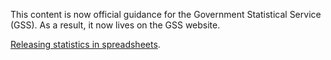 This content is now official guidance for the Government Statistical Service (GSS). As a result, it now lives on the GSS website. 

[Releasing statistics in spreadsheets](https://gss.civilservice.gov.uk/policy-store/releasing-statistics-in-spreadsheets/). 
